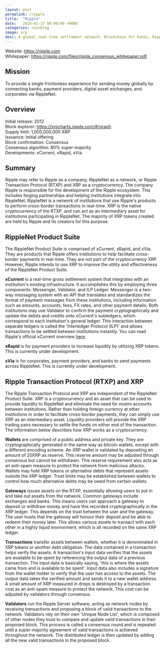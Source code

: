 ```yaml
---
layout: post
permalink: /ripple
title:  "Ripple"
date:   2018-01-17 00:00:00 +0000
categories: coinblog
image: xrp
desc: A global real-time settlement network. Blockchain for banks. Ripple (XRP).
---
```

Website: <a href="https://ripple.com">https://ripple.com</a><br>
Whitepaper: <a href="https://ripple.com/files/ripple_consensus_whitepaper.pdf">https://ripple.com/files/ripple_consensus_whitepaper.pdf</a>

<h2>Mission</h2>
To provide a single frictionless experience for sending money globally by connecting banks, payment providers, digital asset exchanges, and corporates via RippleNet.

<h2>Overview</h2>
Initial release: 2012<br>
Block explorer: <a href="https://xrpcharts.ripple.com/#/graph">https://xrpcharts.ripple.com/#/graph</a><br>
Supply limit: 1,000,000,000 XRP<br>
Issuance: Initial offering<br>
Block confirmation: Consensus<br>
Consensus algorithm: 80% super-majority<br>
Developments: xCurrent, xRapid, xVia

<h2>Summary</h2>
Ripple may refer to Ripple as a company, RippleNet as a network, or Ripple Transaction Protocol (RTXP) and XRP as a cryptocurrency. The company Ripple is responsible for the development of the Ripple ecosystem. This includes forging partnerships and helping institutions integrate into RippleNet. RippleNet is a network of institutions that use Ripple's products to perform cross-border transactions in real-time. XRP is the native cryptocurrency of the RTXP, and can act as an intermediary asset for institutions participating in RippleNet. The majority of XRP tokens created are held by Ripple and its creators for this purpose.

<h2>RippleNet Product Suite</h2>

The RippleNet Product Suite is comprised of xCurrent, xRapid, and xVia. They are products that Ripple offers institutions to help facilitate cross-border payments in real-time. They are not part of the cryptocurrency XRP. However, Ripple intends to use XRP to improve the utility and effectiveness of the RippleNet Product Suite.

<b>xCurrent</b> is a real-time gross settlement system that integrates with an institution's existing infrastructure. It accomplishes this by employing three components: Messenger, Validator, and ILP Ledger. Messenger is a two-way messaging system with an API that translates and standardizes the format of payment messages from these institutions, including information such as amounts, accounts, fees, FX rates, and other payment details. Both institutions may use Validator to confirm the payment cryptographically and update the debits and credits onto xCurrent's subledgers, which correspond to each institution's general ledger. This interaction between separate ledgers is called the 'Interledger Protocol (ILP)' and allows transactions to be settled between institutions instantly. You can read Ripple's official xCurrent overview <a href="https://ripple.com/files/ripple_product_overview.pdf">here<a/>.

<b>xRapid</b> is for payment providers to increase liquidity by utilizing XRP tokens. This is currently under development.

<b>xVia</b> is for corporates, payment providers, and banks to send payments across RippleNet. This is currently under development.

<h2>Ripple Transaction Protocol (RTXP) and XRP</h2>

The Ripple Transaction Protocol and XRP are independent of the RippleNet Product Suite. XRP is a cryptocurrency and an asset that can be used to provide liquidity to RippleNet and eliminate the need for nostro accounts between institutions. Rather than holding foreign currency at other institutions in order to facilitate cross-border payments, they can simply use XRP as an intermediary asset. Liquidity providers will provide the XRP trading pairs necessary to settle the funds on either end of the transaction. The information below describes how XRP works as a cryptocurrency.

<b>Wallets</b> are comprised of a public address and private key. They are cryptographically generated in the same way as bitcoin wallets, except with a different encoding scheme. An XRP wallet is validated by depositing an amount of 20XRP as reserve. This reserve amount may be adjusted through consensus but cannot be withdrawn. This reserve requirement also acts as an anti-spam measure to protect the network from malicious attacks. Wallets may hold XRP tokens or alternative debts that represent assets outside the XRP ledger. Trust limits may be established between wallets to control how much alternative debts may be owed from certain wallets.

<b>Gateways</b> issues assets on the RTXP, essentially allowing users to put in and take out assets from the network. Common gateways include exchanges and banks. This means users can approach a gateway to deposit or withdraw money and have this recorded cryptographically in the XRP ledger. This depends on the trust between the user and the gateway. The user trusts that the gateway will honour their deposit and be able to redeem their money later. This allows various assets to transact with each other in a highly liquid environment, which is all recorded on the same XRP ledger.

<b>Transactions</b> transfer assets between wallets, whether it is denominated in XRP tokens or another debt obligation. The data contained in a transaction helps verify the assets. A transaction's input data verifies that the assets are available to be spent by referencing the output data of a previous transaction. The input data is basically saying, 'this is where the assets came from and is available to be spent'. Input data also includes a signature from the wallet holder to verify that the user has access to the assets. The output data takes the verified amount and sends it to a new wallet address. A small amount of XRP measured in drops is destroyed by a transaction cost as an anti-spam measure to protect the network. This cost can be adjusted by validators through consensus.

<b>Validators</b> run the Ripple Server software, acting as network nodes by receiving transactions and proposing a block of valid transactions to the network. Validators rely on their own 'Unique Node List', which is composed of other nodes they trust to compare and update valid transactions in their proposed block. This process is called a consensus round and is repeated until a super-majority agreement of valid transactions is achieved throughout the network. The distributed ledger is then updated by adding all the new valid transactions in the proposed block.
